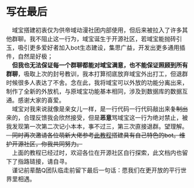 # 写在最后

<font size=3>&ensp;&ensp;域宝搭建初衷仅为供帝域动漫社团内部使用，但后来被拉入了许多其他群聊。我不阻止这一行为，域宝诞生于开源社区，若域宝能抛砖引玉，吸引更多爱好者加入bot生态建设，集思广益，开发出更多通用插件，自然是好极；  
&ensp;&ensp;**但我也无法保证每一个群聊都能对域宝满意，也不能保证照顾到所有群聊**，吸取上次的封号教训，我本打算彻底放弃域宝外出打工，但退群时候很多人表达了不舍。念在此，我将域宝可以外放的功能分离出来，制作了全新的外放机，与原域宝功能基本相同，涉及到数据库的数据互通。感谢大家的喜爱。  
&ensp;&ensp;域宝对我来说就像是亲女儿一样，是一行代码一行代码敲出来~~复制出来~~的，合理反馈我会欣然接受，但是**恶意**骂域宝这一行为绝对禁止，被我发现第一次第二次记小本本，事不过三，第三次直接退群。望理解。  
~~&ensp;&ensp;同时再次邀请各位萌新大佬参考[此教程](https://cn.pcrbot.com/deploy-a-priconne-bot-on-linux/ "
Linux 下部署一个公主连结 qq 群聊机器人")搭建具有自己特色的bot。维护开源社区，你我共同努力。~~  
&ensp;&ensp;上面的教程已经过时，欢迎各位在开源社区自行探索，此文档内也留下了指路链接，请自寻。  
&ensp;&ensp;谨记前辈酷Q团队临走前留下最后一句话：愿我们在更开放的平行世界里相遇。</font>